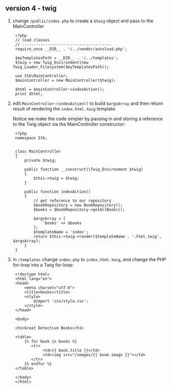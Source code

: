 
## version 4 - twig

1. change `/public/index.php` to create a `$twig` object and pass to the MainController

        <?php
        // load classes
        // ---------------------------------------
        require_once __DIR__ . '/../vendor/autoload.php';

        $myTemplatesPath = __DIR__ . '/../templates';
        $twig = new Twig_Environment(new Twig_Loader_Filesystem($myTemplatesPath));

        use Itb\MainController;
        $mainController = new MainController($twig);

        $html = $mainController->indexAction();
        print $html;


1. edit `MainController->indexAction()` to build `$argsArray` and then return result of rendering the `index.html.twig` template.

    Notice we make the code simpler by passing in and storing a reference to the Twig object via the MainController constructor:

        <?php
        namespace Itb;


        class MainController
        {
            private $twig;

            public function __construct(\Twig_Environment $twig)
            {
                $this->twig = $twig;
            }

            public function indexAction()
            {
                // get reference to our repository
                $bookRepository = new BookRepository();
                $books = $bookRepository->getAllBooks();

                $argsArray = [
                    'books' => $books
                ];
                $templateName = 'index';
                return $this->twig->render($templateName . '.html.twig', $argsArray);
            }
        }

1. in `/templates` change `index.php` to `index.html.twig`, and change the PHP for-loop into a Twig for-loop:


        <!doctype html>
        <html lang="en">
        <head>
            <meta charset="utf-8">
            <title>books</title>
            <style>
                @import 'css/style.css';
            </style>
        </head>

        <body>

        <h1>Great Detective Books</h1>

        <table>
            {% for book in books %}
               <tr>
                    <td>{{ book.title }}</td>
                    <td><img src="/images/{{ book.image }}"></td>
               </tr>
            {% endfor %}
        </table>

        </body>
        </html>